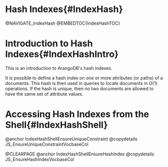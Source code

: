 Hash Indexes{#IndexHash}
========================

@NAVIGATE_IndexHash
@EMBEDTOC{IndexHashTOC}

Introduction to Hash Indexes{#IndexHashIntro}
=============================================

This is an introduction to ArangoDB's hash indexes.

It is possible to define a hash index on one or more attributes (or paths) of a
documents. This hash is then used in queries to locate documents in O(1)
operations. If the hash is unique, then no two documents are allowed to have the
same set of attribute values.

Accessing Hash Indexes from the Shell{#IndexHashShell}
======================================================

@anchor IndexHashShellEnsureUniqueConstraint
@copydetails JS_EnsureUniqueConstraintVocbaseCol

@CLEARPAGE
@anchor IndexHashShellEnsureHashIndex
@copydetails JS_EnsureHashIndexVocbaseCol
